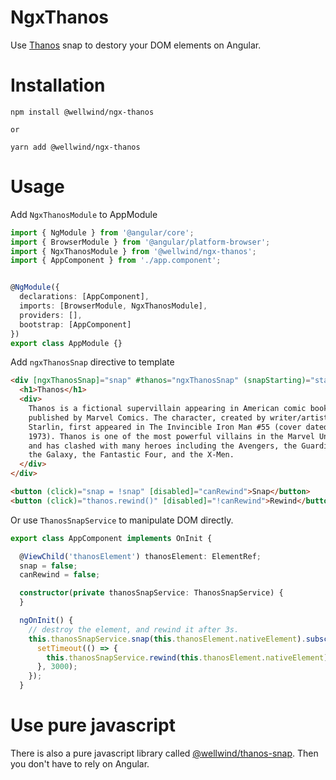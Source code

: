 # NgxThanos

Use [Thanos](https://www.google.com/search?q=Thanos) snap to destory your DOM elements on Angular.

# Installation

```shell
npm install @wellwind/ngx-thanos

or

yarn add @wellwind/ngx-thanos
```

# Usage

Add `NgxThanosModule` to AppModule

```typescript
import { NgModule } from '@angular/core';
import { BrowserModule } from '@angular/platform-browser';
import { NgxThanosModule } from '@wellwind/ngx-thanos';
import { AppComponent } from './app.component';


@NgModule({
  declarations: [AppComponent],
  imports: [BrowserModule, NgxThanosModule],
  providers: [],
  bootstrap: [AppComponent]
})
export class AppModule {}
```

Add `ngxThanosSnap` directive to template

```html
<div [ngxThanosSnap]="snap" #thanos="ngxThanosSnap" (snapStarting)="starting()" (snapEnded)="ended()" (rewinded)="rewinded()">
  <h1>Thanos</h1>
  <div>
    Thanos is a fictional supervillain appearing in American comic books
    published by Marvel Comics. The character, created by writer/artist Jim
    Starlin, first appeared in The Invincible Iron Man #55 (cover dated February
    1973). Thanos is one of the most powerful villains in the Marvel Universe
    and has clashed with many heroes including the Avengers, the Guardians of
    the Galaxy, the Fantastic Four, and the X-Men.
  </div>
</div>

<button (click)="snap = !snap" [disabled]="canRewind">Snap</button>
<button (click)="thanos.rewind()" [disabled]="!canRewind">Rewind</button>
```

Or use `ThanosSnapService` to manipulate DOM directly.

```typescript
export class AppComponent implements OnInit {

  @ViewChild('thanosElement') thanosElement: ElementRef;
  snap = false;
  canRewind = false;

  constructor(private thanosSnapService: ThanosSnapService) {
  }

  ngOnInit() {
    // destroy the element, and rewind it after 3s.
    this.thanosSnapService.snap(this.thanosElement.nativeElement).subscribe(() => {
      setTimeout(() => {
        this.thanosSnapService.rewind(this.thanosElement.nativeElement);
      }, 3000);
    });
  }
```

# Use pure javascript

There is also a pure javascript library called [@wellwind/thanos-snap](../thanos-snap). Then you don't have to rely on Angular.
